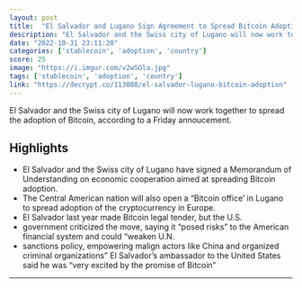 ```yaml
---
layout: post
title:  "El Salvador and Lugano Sign Agreement to Spread Bitcoin Adoption"
description: "El Salvador and the Swiss city of Lugano will now work together to spread the adoption of Bitcoin, according to a Friday annoucement."
date: "2022-10-31 23:11:20"
categories: ['stablecoin', 'adoption', 'country']
score: 25
image: "https://i.imgur.com/v2wSOla.jpg"
tags: ['stablecoin', 'adoption', 'country']
link: "https://decrypt.co/113088/el-salvador-lugano-bitcoin-adoption"
---
```


El Salvador and the Swiss city of Lugano will now work together to spread the adoption of Bitcoin, according to a Friday annoucement.

## Highlights

- El Salvador and the Swiss city of Lugano have signed a Memorandum of Understanding on economic cooperation aimed at spreading Bitcoin adoption.
- The Central American nation will also open a “Bitcoin office’ in Lugano to spread adoption of the cryptocurrency in Europe.
- El Salvador last year made Bitcoin legal tender, but the U.S.
- government criticized the move, saying it “posed risks” to the American financial system and could “weaken U.N.
- sanctions policy, empowering malign actors like China and organized criminal organizations” El Salvador’s ambassador to the United States said he was “very excited by the promise of Bitcoin”

---
